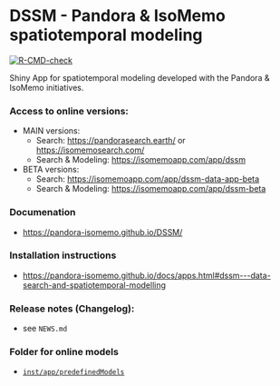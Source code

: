 # DSSM - Pandora & IsoMemo spatiotemporal modeling
<!-- badges: start -->

[![R-CMD-check](https://github.com/Pandora-IsoMemo/DSSM/actions/workflows/R-CMD-check.yaml/badge.svg)](https://github.com/Pandora-IsoMemo/DSSM/actions/workflows/R-CMD-check.yaml)
<!-- badges: end -->

Shiny App for spatiotemporal modeling developed with the Pandora & IsoMemo initiatives.

### Access to online versions:
- MAIN versions: 
  - Search: https://pandorasearch.earth/ or https://isomemosearch.com/
  - Search & Modeling: https://isomemoapp.com/app/dssm
- BETA versions:
  - Search: https://isomemoapp.com/app/dssm-data-app-beta
  - Search & Modeling: https://isomemoapp.com/app/dssm-beta

### Documenation
- https://pandora-isomemo.github.io/DSSM/

### Installation instructions
- https://pandora-isomemo.github.io/docs/apps.html#dssm---data-search-and-spatiotemporal-modelling

### Release notes (Changelog):
- see `NEWS.md`

### Folder for online models
- [`inst/app/predefinedModels`](https://github.com/Pandora-IsoMemo/iso-app/tree/main/inst/app/predefinedModels)
